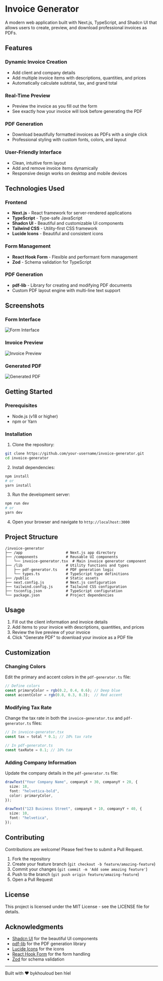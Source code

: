 # Invoice Generator

A modern web application built with Next.js, TypeScript, and Shadcn UI that allows users to create, preview, and download professional invoices as PDFs.


## Features

### Dynamic Invoice Creation
- Add client and company details
- Add multiple invoice items with descriptions, quantities, and prices
- Automatically calculate subtotal, tax, and grand total

### Real-Time Preview
- Preview the invoice as you fill out the form
- See exactly how your invoice will look before generating the PDF

### PDF Generation
- Download beautifully formatted invoices as PDFs with a single click
- Professional styling with custom fonts, colors, and layout

### User-Friendly Interface
- Clean, intuitive form layout
- Add and remove invoice items dynamically
- Responsive design works on desktop and mobile devices

## Technologies Used

### Frontend
- **Next.js** - React framework for server-rendered applications
- **TypeScript** - Type-safe JavaScript
- **Shadcn UI** - Beautiful and customizable UI components
- **Tailwind CSS** - Utility-first CSS framework
- **Lucide Icons** - Beautiful and consistent icons

### Form Management
- **React Hook Form** - Flexible and performant form management
- **Zod** - Schema validation for TypeScript

### PDF Generation
- **pdf-lib** - Library for creating and modifying PDF documents
- Custom PDF layout engine with multi-line text support

## Screenshots

### Form Interface
![Form Interface](https://via.placeholder.com/800x450/f3f4f6/000000?text=Form+Interface)

### Invoice Preview
![Invoice Preview](https://via.placeholder.com/800x450/f3f4f6/000000?text=Invoice+Preview)

### Generated PDF
![Generated PDF](https://via.placeholder.com/800x450/f3f4f6/000000?text=Generated+PDF)

## Getting Started

### Prerequisites
- Node.js (v18 or higher)
- npm or Yarn

### Installation

1. Clone the repository:
```bash
git clone https://github.com/your-username/invoice-generator.git
cd invoice-generator
```

2. Install dependencies:
```bash
npm install
# or
yarn install
```

3. Run the development server:
```bash
npm run dev
# or
yarn dev
```

4. Open your browser and navigate to `http://localhost:3000`

## Project Structure

```
/invoice-generator
├── /app                    # Next.js app directory
├── /components             # Reusable UI components
│   └── invoice-generator.tsx  # Main invoice generator component
├── /lib                    # Utility functions and types
│   ├── pdf-generator.ts    # PDF generation logic
│   └── types.ts            # TypeScript type definitions
├── /public                 # Static assets
├── next.config.js          # Next.js configuration
├── tailwind.config.js      # Tailwind CSS configuration
├── tsconfig.json           # TypeScript configuration
└── package.json            # Project dependencies
```

## Usage

1. Fill out the client information and invoice details
2. Add items to your invoice with descriptions, quantities, and prices
3. Review the live preview of your invoice
4. Click "Generate PDF" to download your invoice as a PDF file

## Customization

### Changing Colors
Edit the primary and accent colors in the `pdf-generator.ts` file:

```typescript
// Define colors
const primaryColor = rgb(0.2, 0.4, 0.6); // Deep blue
const accentColor = rgb(0.8, 0.3, 0.3);  // Red accent
```

### Modifying Tax Rate
Change the tax rate in both the `invoice-generator.tsx` and `pdf-generator.ts` files:

```typescript
// In invoice-generator.tsx
const tax = total * 0.1; // 10% tax rate

// In pdf-generator.ts
const taxRate = 0.1; // 10% tax
```

### Adding Company Information
Update the company details in the `pdf-generator.ts` file:

```typescript
drawText("Your Company Name", companyX + 30, companyY + 20, {
  size: 18,
  font: "helvetica-bold",
  color: primaryColor,
});

drawText("123 Business Street", companyX + 10, companyY + 40, {
  size: 10,
  font: "helvetica",
});
```

## Contributing

Contributions are welcome! Please feel free to submit a Pull Request.

1. Fork the repository
2. Create your feature branch (`git checkout -b feature/amazing-feature`)
3. Commit your changes (`git commit -m 'Add some amazing feature'`)
4. Push to the branch (`git push origin feature/amazing-feature`)
5. Open a Pull Request

## License

This project is licensed under the MIT License - see the LICENSE file for details.

## Acknowledgments

- [Shadcn UI](https://ui.shadcn.com/) for the beautiful UI components
- [pdf-lib](https://pdf-lib.js.org/) for the PDF generation library
- [Lucide Icons](https://lucide.dev/) for the icons
- [React Hook Form](https://react-hook-form.com/) for the form handling
- [Zod](https://github.com/colinhacks/zod) for schema validation

---

Built with ❤️ bykhouloud ben hlel
